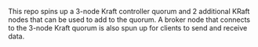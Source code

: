 This repo spins up a 3-node Kraft controller quorum and 2 additional KRaft nodes that can be used to add to the quorum. A broker node that connects to the 3-node Kraft quorum is also spun up for clients to send and receive data. 
